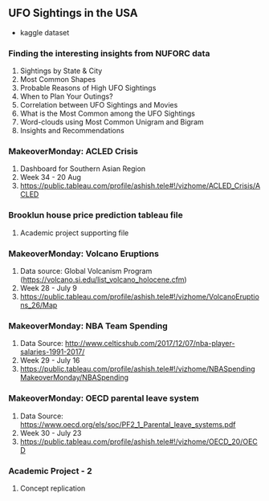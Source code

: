 ## UFO Sightings in the USA
- kaggle dataset

### Finding the interesting insights from NUFORC data
1. Sightings by State & City
2. Most Common Shapes
3. Probable Reasons of High UFO Sightings
4. When to Plan Your Outings?
5. Correlation between UFO Sightings and Movies 
6. What is the Most Common among the UFO Sightings
7. Word-clouds using Most Common Unigram and Bigram
8. Insights and Recommendations


### MakeoverMonday: ACLED Crisis

1. Dashboard for Southern Asian Region
2. Week 34 - 20 Aug
3. https://public.tableau.com/profile/ashish.tele#!/vizhome/ACLED_Crisis/ACLED

### Brooklun house price prediction tableau file

1. Academic project supporting file

### MakeoverMonday: Volcano Eruptions

1. Data source: Global Volcanism Program (https://volcano.si.edu/list_volcano_holocene.cfm)
2. Week 28 - July 9
3. https://public.tableau.com/profile/ashish.tele#!/vizhome/VolcanoEruptions_26/Map

### MakeoverMonday: NBA Team Spending

1. Data Source: http://www.celticshub.com/2017/12/07/nba-player-salaries-1991-2017/
2. Week 29 - July 16
3. https://public.tableau.com/profile/ashish.tele#!/vizhome/NBASpendingMakeoverMonday/NBASpending

### MakeoverMonday: OECD parental leave system

1. Data Source: https://www.oecd.org/els/soc/PF2_1_Parental_leave_systems.pdf
2. Week 30 - July 23
3. https://public.tableau.com/profile/ashish.tele#!/vizhome/OECD_20/OECD

### Academic Project - 2

1. Concept replication
